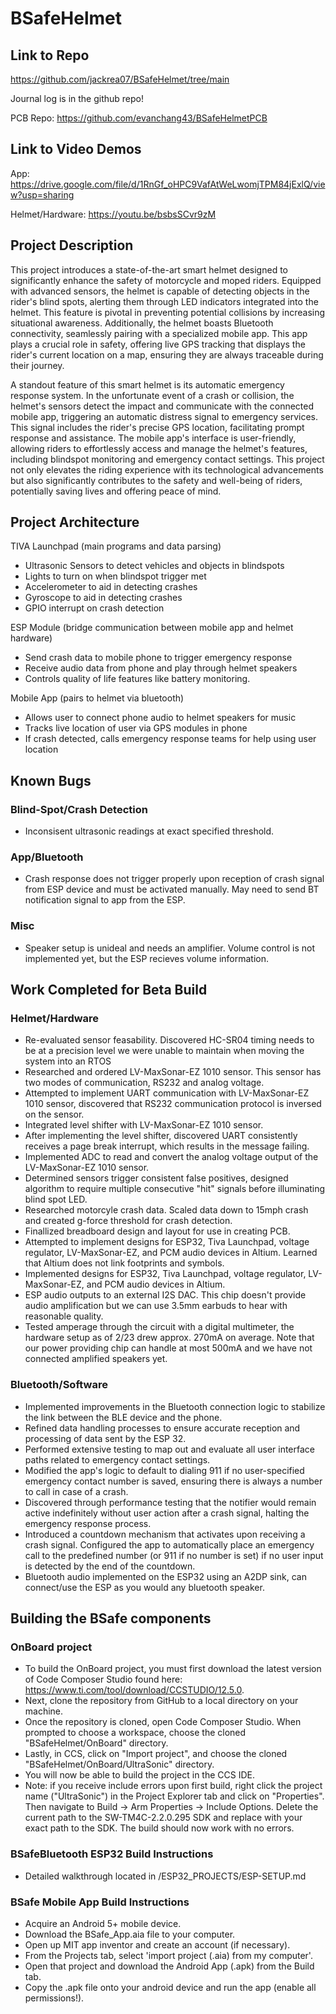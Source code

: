 # BSafeHelmet
## Link to Repo
https://github.com/jackrea07/BSafeHelmet/tree/main

Journal log is in the github repo!

PCB Repo: https://github.com/evanchang43/BSafeHelmetPCB
## Link to Video Demos
App: https://drive.google.com/file/d/1RnGf_oHPC9VafAtWeLwomjTPM84jExlQ/view?usp=sharing

Helmet/Hardware: https://youtu.be/bsbsSCvr9zM

## Project Description
This project introduces a state-of-the-art smart helmet designed to significantly enhance the safety of motorcycle and moped riders. Equipped with advanced sensors, the helmet is capable of detecting objects in the rider's blind spots, alerting them through LED indicators integrated into the helmet. This feature is pivotal in preventing potential collisions by increasing situational awareness. Additionally, the helmet boasts Bluetooth connectivity, seamlessly pairing with a specialized mobile app. This app plays a crucial role in safety, offering live GPS tracking that displays the rider's current location on a map, ensuring they are always traceable during their journey.

A standout feature of this smart helmet is its automatic emergency response system. In the unfortunate event of a crash or collision, the helmet's sensors detect the impact and communicate with the connected mobile app, triggering an automatic distress signal to emergency services. This signal includes the rider's precise GPS location, facilitating prompt response and assistance. The mobile app's interface is user-friendly, allowing riders to effortlessly access and manage the helmet's features, including blindspot monitoring and emergency contact settings. This project not only elevates the riding experience with its technological advancements but also significantly contributes to the safety and well-being of riders, potentially saving lives and offering peace of mind.

## Project Architecture

TIVA Launchpad (main programs and data parsing)
- Ultrasonic Sensors to detect vehicles and objects in blindspots
- Lights to turn on when blindspot trigger met
- Accelerometer to aid in detecting crashes
- Gyroscope to aid in detecting crashes
- GPIO interrupt on crash detection
  
ESP Module (bridge communication between mobile app and helmet hardware)
- Send crash data to mobile phone to trigger emergency response
- Receive audio data from phone and play through helmet speakers
- Controls quality of life features like battery monitoring. 

Mobile App (pairs to helmet via bluetooth)
- Allows user to connect phone audio to helmet speakers for music
- Tracks live location of user via GPS modules in phone
- If crash detected, calls emergency response teams for help using user location

## Known Bugs
### Blind-Spot/Crash Detection
- Inconsisent ultrasonic readings at exact specified threshold. 

### App/Bluetooth
- Crash response does not trigger properly upon reception of crash signal from ESP device and must be activated manually. May need to send BT notification signal to app from the ESP.

### Misc
- Speaker setup is unideal and needs an amplifier. Volume control is not implemented yet, but the ESP recieves volume information.
  
## Work Completed for Beta Build
### Helmet/Hardware
- Re-evaluated sensor feasability. Discovered HC-SR04 timing needs to be at a precision level we were unable to maintain when moving the system into an RTOS
- Researched and ordered LV-MaxSonar-EZ 1010 sensor. This sensor has two modes of communication, RS232 and analog voltage.
- Attempted to implement UART communication with LV-MaxSonar-EZ 1010 sensor, discovered that RS232 communication protocol is inversed on the sensor.
- Integrated level shifter with LV-MaxSonar-EZ 1010 sensor.
- After implementing the level shifter, discovered UART consistently receives a page break interrupt, which results in the message failing.
- Implemented ADC to read and convert the analog voltage output of the LV-MaxSonar-EZ 1010 sensor.
- Determined sensors trigger consistent false positives, designed algorithm to require multiple consecutive "hit" signals before illuminating blind spot LED.
- Researched motorcyle crash data. Scaled data down to 15mph crash and created g-force threshold for crash detection.
- Finallized breadboard design and layout for use in creating PCB.
- Attempted to implement designs for ESP32, Tiva Launchpad, voltage regulator,  LV-MaxSonar-EZ, and PCM audio devices in Altium. Learned that Altium does not link footprints and symbols.
- Implemented designs for ESP32, Tiva Launchpad, voltage regulator,  LV-MaxSonar-EZ, and PCM audio devices in Altium.
- ESP audio outputs to an external I2S DAC. This chip doesn't provide audio amplification but we can use 3.5mm earbuds to hear with reasonable quality.
- Tested amperage through the circuit with a digital multimeter, the hardware setup as of 2/23 drew approx. 270mA on average. Note that our power providing chip can handle at most 500mA and we have not connected amplified speakers yet.
### Bluetooth/Software
- Implemented improvements in the Bluetooth connection logic to stabilize the link between the BLE device and the phone.
- Refined data handling processes to ensure accurate reception and processing of data sent by the ESP 32.
- Performed extensive testing to map out and evaluate all user interface paths related to emergency contact settings.
- Modified the app's logic to default to dialing 911 if no user-specified emergency contact number is saved, ensuring there is always a number to call in case of a crash.
- Discovered through performance testing that the notifier would remain active indefinitely without user action after a crash signal, halting the emergency response process.
- Introduced a countdown mechanism that activates upon receiving a crash signal. Configured the app to automatically place an emergency call to the predefined number (or 911 if no number is set) if no user input is detected by the end of the countdown.
- Bluetooth audio implemented on the ESP32 using an A2DP sink, can connect/use the ESP as you would any bluetooth speaker.

## Building the BSafe components
### OnBoard project
- To build the OnBoard project, you must first download the latest version of Code Composer Studio found here: https://www.ti.com/tool/download/CCSTUDIO/12.5.0.
- Next, clone the repository from GitHub to a local directory on your machine.
- Once the repository is cloned, open Code Composer Studio. When prompted to choose a workspace, choose the cloned "BSafeHelmet/OnBoard" directory.
- Lastly, in CCS, click on "Import project", and choose the cloned "BSafeHelmet/OnBoard/UltraSonic" directory.
- You will now be able to build the project in the CCS IDE.
- Note: if you receive include errors upon first build, right click the project name ("UltraSonic") in the Project Explorer tab and click on "Properties". Then navigate to Build -> Arm Properties -> Include Options. Delete the current path to the SW-TM4C-2.2.0.295 SDK and replace with your exact path to the SDK. The build should now work with no errors.

### BSafeBluetooth ESP32 Build Instructions
- Detailed walkthrough located in /ESP32_PROJECTS/ESP-SETUP.md

### BSafe Mobile App Build Instructions
- Acquire an Android 5+ mobile device.
- Download the BSafe_App.aia file to your computer.
- Open up MIT app inventor and create an account (if necessary).
- From the Projects tab, select 'import project (.aia) from my computer'.
- Open that project and download the Android App (.apk) from the Build tab.
- Copy the .apk file onto your android device and run the app (enable all permissions!).
